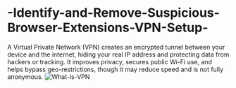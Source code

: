 # -Identify-and-Remove-Suspicious-Browser-Extensions-VPN-Setup-

A Virtual Private Network (VPN) creates an encrypted tunnel between your device and the internet, hiding your real IP address and protecting data from hackers or tracking. It improves privacy, secures public Wi-Fi use, and helps bypass geo-restrictions, though it may reduce speed and is not fully anonymous.
![What-is-VPN](https://github.com/user-attachments/assets/983616e3-9960-4a4b-88c9-76ed8df22640)
